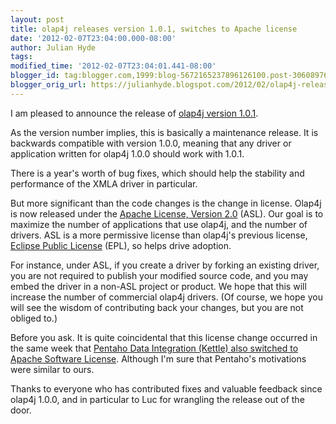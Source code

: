 ```yaml
---
layout: post
title: olap4j releases version 1.0.1, switches to Apache license
date: '2012-02-07T23:04:00.000-08:00'
author: Julian Hyde
tags:
modified_time: '2012-02-07T23:04:01.441-08:00'
blogger_id: tag:blogger.com,1999:blog-5672165237896126100.post-3060897648018986887
blogger_orig_url: https://julianhyde.blogspot.com/2012/02/olap4j-releases-version-101-switches-to.html
---
```


I am pleased to announce the release of
[olap4j version 1.0.1](https://sourceforge.net/projects/olap4j/files/olap4j/olap4j-1.0.1/).

As the version number implies, this is
basically a maintenance release. It is backwards compatible with
version 1.0.0, meaning that any driver or application written for
olap4j 1.0.0 should work with 1.0.1.

There is a year's worth of bug fixes, which should help the stability
and performance of the XMLA driver in particular.

But more significant than the code changes is the change in
license. Olap4j is now released under the
[Apache License, Version 2.0](https://www.apache.org/licenses/LICENSE-2.0.html) (ASL). Our goal is to
maximize the number of applications that use olap4j, and the number of
drivers. ASL is a more permissive license than olap4j's previous license,
[Eclipse Public License](http://www.eclipse.org/legal/epl-v10.html) (EPL),
so helps drive adoption.

For instance, under ASL, if you create a driver by forking an existing
driver, you are not required to publish your modified source code, and
you may embed the driver in a non-ASL project or product. We hope that
this will increase the number of commercial olap4j drivers. (Of
course, we hope you will see the wisdom of contributing back your
changes, but you are not obliged to.)

Before you ask. It is quite coincidental that this license change
occurred in the same week that [Pentaho Data Integration (Kettle) also switched to
Apache Software License](https://www.infoworld.com/d/business-intelligence/pentaho-open-sources-big-data-integration-tools-under-apache-20-185258).
Although I'm sure that Pentaho's motivations were similar to ours.

Thanks to everyone who has contributed fixes and valuable feedback
since olap4j 1.0.0, and in particular to Luc for wrangling the release
out of the door.
